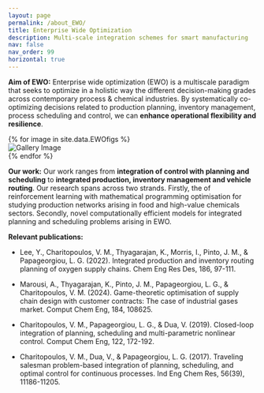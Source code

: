 ```yaml
---
layout: page
permalink: /about_EWO/
title: Enterprise Wide Optimization
description: Multi-scale integration schemes for smart manufacturing
nav: false
nav_order: 99
horizontal: true
---
```


**Aim of EWO:** Enterprise wide optimization (EWO) is a multiscale paradigm that seeks to optimize in a holistic way the different decision-making grades across contemporary process & chemical industries. By systematically co-optimizing decisions related to production planning, inventory management, process scheduling and control, we can **enhance operational flexibility and resilience**.

<div class="carousel-wrap">
  {% for image in site.data.EWOfigs %}
    <div class="carousel-slide">
      <img src="/assets/img/EWO/{{ image.pic }}" alt="Gallery Image">
    </div>
  {% endfor %}
</div>

<script>
  document.addEventListener("DOMContentLoaded", function () {
    const slides = document.querySelectorAll('.carousel-slide');
    let current = 0;

    function showSlide(index) {
      slides.forEach((slide, i) => {
        slide.classList.toggle('active', i === index);
      });
    }

    function nextSlide() {
      current = (current + 1) % slides.length;
      showSlide(current);
    }

    showSlide(current);
    setInterval(nextSlide, 3000); // Change every 3 seconds
  });
</script>

**Our work:** Our work ranges from **integration of control with planning and scheduling** to **integrated production, inventory management and vehicle routing**. Our research spans across two strands. Firstly, the of reinforcement learning with mathematical programming optimisation for studying production networks arising in food and high-value chemicals sectors. Secondly, novel computationally efficient models for integrated planning and scheduling problems arising in EWO.

**Relevant publications:**

- Lee, Y., Charitopoulos, V. M., Thyagarajan, K., Morris, I., Pinto, J. M., & Papageorgiou, L. G. (2022). Integrated production and inventory routing planning of oxygen supply chains. Chem Eng Res Des, 186, 97-111.

- Marousi, A., Thyagarajan, K., Pinto, J. M., Papageorgiou, L. G., & Charitopoulos, V. M. (2024). Game-theoretic optimisation of supply chain design with customer contracts: The case of industrial gases market. Comput Chem Eng, 184, 108625.

- Charitopoulos, V. M., Papageorgiou, L. G., & Dua, V. (2019). Closed-loop integration of planning, scheduling and multi-parametric nonlinear control. Comput Chem Eng, 122, 172-192.

- Charitopoulos, V. M., Dua, V., & Papageorgiou, L. G. (2017). Traveling salesman problem-based integration of planning, scheduling, and optimal control for continuous processes. Ind Eng Chem Res, 56(39), 11186-11205.
